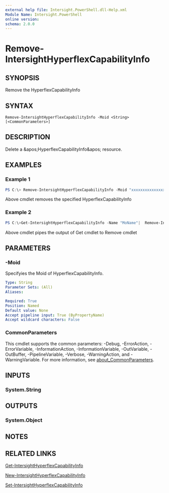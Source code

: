 ```yaml
---
external help file: Intersight.PowerShell.dll-Help.xml
Module Name: Intersight.PowerShell
online version:
schema: 2.0.0
---
```


# Remove-IntersightHyperflexCapabilityInfo

## SYNOPSIS
Remove the HyperflexCapabilityInfo

## SYNTAX

```
Remove-IntersightHyperflexCapabilityInfo -Moid <String> [<CommonParameters>]
```

## DESCRIPTION
Delete a &amp;apos;HyperflexCapabilityInfo&amp;apos; resource.

## EXAMPLES

### Example 1
```powershell
PS C:\> Remove-IntersightHyperflexCapabilityInfo -Moid "xxxxxxxxxxxxxxxxxxxxxxxxxxx"
```
Above cmdlet removes the specified HyperflexCapabilityInfo 

### Example 2
```powershell
PS C:\>Get-IntersightHyperflexCapabilityInfo -Name "MoName"|  Remove-IntersightHyperflexCapabilityInfo
```
Above cmdlet pipes the output of Get cmdlet to Remove cmdlet

## PARAMETERS

### -Moid
Specifyies the Moid of HyperflexCapabilityInfo.

```yaml
Type: String
Parameter Sets: (All)
Aliases:

Required: True
Position: Named
Default value: None
Accept pipeline input: True (ByPropertyName)
Accept wildcard characters: False
```

### CommonParameters
This cmdlet supports the common parameters: -Debug, -ErrorAction, -ErrorVariable, -InformationAction, -InformationVariable, -OutVariable, -OutBuffer, -PipelineVariable, -Verbose, -WarningAction, and -WarningVariable. For more information, see [about_CommonParameters](http://go.microsoft.com/fwlink/?LinkID=113216).

## INPUTS

### System.String

## OUTPUTS

### System.Object
## NOTES

## RELATED LINKS

[Get-IntersightHyperflexCapabilityInfo](./Get-IntersightHyperflexCapabilityInfo.md)

[New-IntersightHyperflexCapabilityInfo](./New-IntersightHyperflexCapabilityInfo.md)

[Set-IntersightHyperflexCapabilityInfo](./Set-IntersightHyperflexCapabilityInfo.md)

